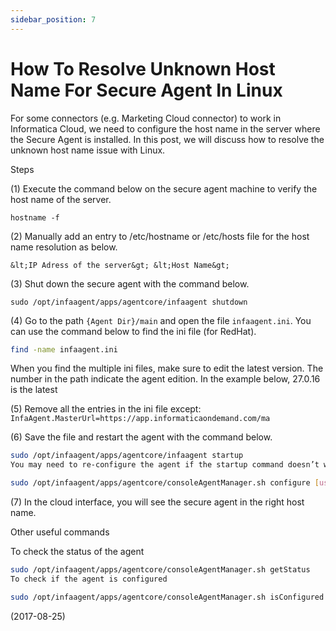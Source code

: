 ```yaml
---
sidebar_position: 7
---
```


# How To Resolve Unknown Host Name For Secure Agent In Linux

For some connectors (e.g. Marketing Cloud connector) to work in Informatica Cloud, we need to configure the host name in the server where the Secure Agent is installed. In this post, we will discuss how to resolve the unknown host name issue with Linux.

Steps

(1) Execute the command below on the secure agent machine to verify the host name of the server.

`hostname -f`

(2) Manually add an entry to /etc/hostname or /etc/hosts file for the host name resolution as below.

`&lt;IP Adress of the server&gt; &lt;Host Name&gt;`

(3) Shut down the secure agent with the command below.

`sudo /opt/infaagent/apps/agentcore/infaagent shutdown`

(4) Go to the path `{Agent Dir}/main` and open the file `infaagent.ini`. You can use the command below to find the ini file (for RedHat).

```bash
find -name infaagent.ini
```

When you find the multiple ini files, make sure to edit the latest version. The number in the path indicate the agent edition. In the example below, 27.0.16 is the latest

(5) Remove all the entries in the ini file except: `InfaAgent.MasterUrl=https://app.informaticaondemand.com/ma`

(6) Save the file and restart the agent with the command below.

```bash
sudo /opt/infaagent/apps/agentcore/infaagent startup
You may need to re-configure the agent if the startup command doesn’t work. Use the command below.

sudo /opt/infaagent/apps/agentcore/consoleAgentManager.sh configure [username] [Password]
```

(7) In the cloud interface, you will see the secure agent in the right host name.

Other useful commands

To check the status of the agent

```bash
sudo /opt/infaagent/apps/agentcore/consoleAgentManager.sh getStatus
To check if the agent is configured

sudo /opt/infaagent/apps/agentcore/consoleAgentManager.sh isConfigured
```

(2017-08-25)
